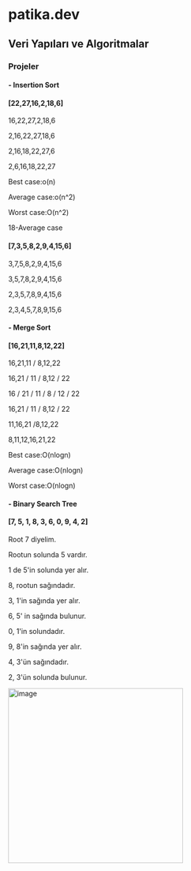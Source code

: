 # patika.dev
## Veri Yapıları ve Algoritmalar
### Projeler
#### - Insertion Sort
#### [22,27,16,2,18,6]

16,22,27,2,18,6

2,16,22,27,18,6

2,16,18,22,27,6

2,6,16,18,22,27

Best case:o(n)

Average case:o(n^2)

Worst case:O(n^2)

18-Average case

#### [7,3,5,8,2,9,4,15,6]

3,7,5,8,2,9,4,15,6

3,5,7,8,2,9,4,15,6

2,3,5,7,8,9,4,15,6

2,3,4,5,7,8,9,15,6

#### - Merge Sort

#### [16,21,11,8,12,22]

16,21,11 / 8,12,22

16,21 / 11 / 8,12 / 22

16 / 21 / 11 / 8 / 12 / 22

16,21 / 11 / 8,12 / 22

11,16,21 /8,12,22

8,11,12,16,21,22

Best case:O(nlogn)

Average case:O(nlogn)

Worst case:O(nlogn)


#### - Binary Search Tree

#### [7, 5, 1, 8, 3, 6, 0, 9, 4, 2]

Root 7 diyelim. 

Rootun solunda 5 vardır. 

1 de 5'in solunda yer alır. 

8, rootun sağındadır.

3, 1'in sağında yer alır. 

6, 5' in sağında bulunur.

0, 1'in solundadır.

9, 8'in sağında yer alır.

4, 3'ün sağındadır.

2, 3'ün solunda bulunur.

<img width="354" alt="image" src="https://user-images.githubusercontent.com/29342217/166141921-101988ae-57ad-4c33-a25d-025ea384b7d1.png">


